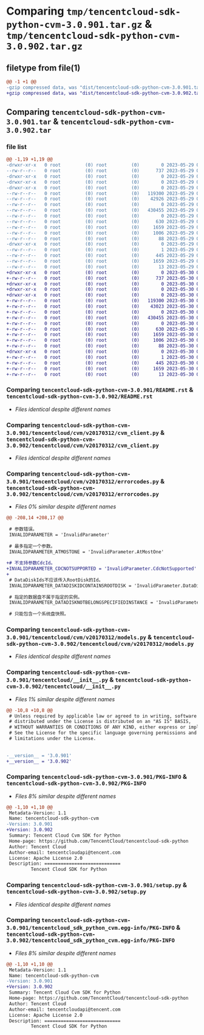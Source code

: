 # Comparing `tmp/tencentcloud-sdk-python-cvm-3.0.901.tar.gz` & `tmp/tencentcloud-sdk-python-cvm-3.0.902.tar.gz`

## filetype from file(1)

```diff
@@ -1 +1 @@
-gzip compressed data, was "dist/tencentcloud-sdk-python-cvm-3.0.901.tar", last modified: Mon May 29 02:24:37 2023, max compression
+gzip compressed data, was "dist/tencentcloud-sdk-python-cvm-3.0.902.tar", last modified: Tue May 30 00:20:28 2023, max compression
```

## Comparing `tencentcloud-sdk-python-cvm-3.0.901.tar` & `tencentcloud-sdk-python-cvm-3.0.902.tar`

### file list

```diff
@@ -1,19 +1,19 @@
-drwxr-xr-x   0 root         (0) root         (0)        0 2023-05-29 02:24:37.000000 tencentcloud-sdk-python-cvm-3.0.901/
--rw-r--r--   0 root         (0) root         (0)      737 2023-05-29 02:24:37.000000 tencentcloud-sdk-python-cvm-3.0.901/README.rst
-drwxr-xr-x   0 root         (0) root         (0)        0 2023-05-29 02:24:37.000000 tencentcloud-sdk-python-cvm-3.0.901/tencentcloud/
-drwxr-xr-x   0 root         (0) root         (0)        0 2023-05-29 02:24:37.000000 tencentcloud-sdk-python-cvm-3.0.901/tencentcloud/cvm/
-drwxr-xr-x   0 root         (0) root         (0)        0 2023-05-29 02:24:37.000000 tencentcloud-sdk-python-cvm-3.0.901/tencentcloud/cvm/v20170312/
--rw-r--r--   0 root         (0) root         (0)   119300 2023-05-29 02:24:37.000000 tencentcloud-sdk-python-cvm-3.0.901/tencentcloud/cvm/v20170312/cvm_client.py
--rw-r--r--   0 root         (0) root         (0)    42926 2023-05-29 02:24:37.000000 tencentcloud-sdk-python-cvm-3.0.901/tencentcloud/cvm/v20170312/errorcodes.py
--rw-r--r--   0 root         (0) root         (0)        0 2023-05-29 02:24:37.000000 tencentcloud-sdk-python-cvm-3.0.901/tencentcloud/cvm/v20170312/__init__.py
--rw-r--r--   0 root         (0) root         (0)   430455 2023-05-29 02:24:37.000000 tencentcloud-sdk-python-cvm-3.0.901/tencentcloud/cvm/v20170312/models.py
--rw-r--r--   0 root         (0) root         (0)        0 2023-05-29 02:24:37.000000 tencentcloud-sdk-python-cvm-3.0.901/tencentcloud/cvm/__init__.py
--rw-r--r--   0 root         (0) root         (0)      630 2023-05-29 02:24:37.000000 tencentcloud-sdk-python-cvm-3.0.901/tencentcloud/__init__.py
--rw-r--r--   0 root         (0) root         (0)     1659 2023-05-29 02:24:37.000000 tencentcloud-sdk-python-cvm-3.0.901/PKG-INFO
--rw-r--r--   0 root         (0) root         (0)     1006 2023-05-29 02:24:37.000000 tencentcloud-sdk-python-cvm-3.0.901/setup.py
--rw-r--r--   0 root         (0) root         (0)       88 2023-05-29 02:24:37.000000 tencentcloud-sdk-python-cvm-3.0.901/setup.cfg
-drwxr-xr-x   0 root         (0) root         (0)        0 2023-05-29 02:24:37.000000 tencentcloud-sdk-python-cvm-3.0.901/tencentcloud_sdk_python_cvm.egg-info/
--rw-r--r--   0 root         (0) root         (0)        1 2023-05-29 02:24:37.000000 tencentcloud-sdk-python-cvm-3.0.901/tencentcloud_sdk_python_cvm.egg-info/dependency_links.txt
--rw-r--r--   0 root         (0) root         (0)      445 2023-05-29 02:24:37.000000 tencentcloud-sdk-python-cvm-3.0.901/tencentcloud_sdk_python_cvm.egg-info/SOURCES.txt
--rw-r--r--   0 root         (0) root         (0)     1659 2023-05-29 02:24:37.000000 tencentcloud-sdk-python-cvm-3.0.901/tencentcloud_sdk_python_cvm.egg-info/PKG-INFO
--rw-r--r--   0 root         (0) root         (0)       13 2023-05-29 02:24:37.000000 tencentcloud-sdk-python-cvm-3.0.901/tencentcloud_sdk_python_cvm.egg-info/top_level.txt
+drwxr-xr-x   0 root         (0) root         (0)        0 2023-05-30 00:20:28.000000 tencentcloud-sdk-python-cvm-3.0.902/
+-rw-r--r--   0 root         (0) root         (0)      737 2023-05-30 00:20:28.000000 tencentcloud-sdk-python-cvm-3.0.902/README.rst
+drwxr-xr-x   0 root         (0) root         (0)        0 2023-05-30 00:20:28.000000 tencentcloud-sdk-python-cvm-3.0.902/tencentcloud/
+drwxr-xr-x   0 root         (0) root         (0)        0 2023-05-30 00:20:28.000000 tencentcloud-sdk-python-cvm-3.0.902/tencentcloud/cvm/
+drwxr-xr-x   0 root         (0) root         (0)        0 2023-05-30 00:20:28.000000 tencentcloud-sdk-python-cvm-3.0.902/tencentcloud/cvm/v20170312/
+-rw-r--r--   0 root         (0) root         (0)   119300 2023-05-30 00:20:28.000000 tencentcloud-sdk-python-cvm-3.0.902/tencentcloud/cvm/v20170312/cvm_client.py
+-rw-r--r--   0 root         (0) root         (0)    43023 2023-05-30 00:20:28.000000 tencentcloud-sdk-python-cvm-3.0.902/tencentcloud/cvm/v20170312/errorcodes.py
+-rw-r--r--   0 root         (0) root         (0)        0 2023-05-30 00:20:28.000000 tencentcloud-sdk-python-cvm-3.0.902/tencentcloud/cvm/v20170312/__init__.py
+-rw-r--r--   0 root         (0) root         (0)   430455 2023-05-30 00:20:28.000000 tencentcloud-sdk-python-cvm-3.0.902/tencentcloud/cvm/v20170312/models.py
+-rw-r--r--   0 root         (0) root         (0)        0 2023-05-30 00:20:28.000000 tencentcloud-sdk-python-cvm-3.0.902/tencentcloud/cvm/__init__.py
+-rw-r--r--   0 root         (0) root         (0)      630 2023-05-30 00:20:28.000000 tencentcloud-sdk-python-cvm-3.0.902/tencentcloud/__init__.py
+-rw-r--r--   0 root         (0) root         (0)     1659 2023-05-30 00:20:28.000000 tencentcloud-sdk-python-cvm-3.0.902/PKG-INFO
+-rw-r--r--   0 root         (0) root         (0)     1006 2023-05-30 00:20:28.000000 tencentcloud-sdk-python-cvm-3.0.902/setup.py
+-rw-r--r--   0 root         (0) root         (0)       88 2023-05-30 00:20:28.000000 tencentcloud-sdk-python-cvm-3.0.902/setup.cfg
+drwxr-xr-x   0 root         (0) root         (0)        0 2023-05-30 00:20:28.000000 tencentcloud-sdk-python-cvm-3.0.902/tencentcloud_sdk_python_cvm.egg-info/
+-rw-r--r--   0 root         (0) root         (0)        1 2023-05-30 00:20:28.000000 tencentcloud-sdk-python-cvm-3.0.902/tencentcloud_sdk_python_cvm.egg-info/dependency_links.txt
+-rw-r--r--   0 root         (0) root         (0)      445 2023-05-30 00:20:28.000000 tencentcloud-sdk-python-cvm-3.0.902/tencentcloud_sdk_python_cvm.egg-info/SOURCES.txt
+-rw-r--r--   0 root         (0) root         (0)     1659 2023-05-30 00:20:28.000000 tencentcloud-sdk-python-cvm-3.0.902/tencentcloud_sdk_python_cvm.egg-info/PKG-INFO
+-rw-r--r--   0 root         (0) root         (0)       13 2023-05-30 00:20:28.000000 tencentcloud-sdk-python-cvm-3.0.902/tencentcloud_sdk_python_cvm.egg-info/top_level.txt
```

### Comparing `tencentcloud-sdk-python-cvm-3.0.901/README.rst` & `tencentcloud-sdk-python-cvm-3.0.902/README.rst`

 * *Files identical despite different names*

### Comparing `tencentcloud-sdk-python-cvm-3.0.901/tencentcloud/cvm/v20170312/cvm_client.py` & `tencentcloud-sdk-python-cvm-3.0.902/tencentcloud/cvm/v20170312/cvm_client.py`

 * *Files identical despite different names*

### Comparing `tencentcloud-sdk-python-cvm-3.0.901/tencentcloud/cvm/v20170312/errorcodes.py` & `tencentcloud-sdk-python-cvm-3.0.902/tencentcloud/cvm/v20170312/errorcodes.py`

 * *Files 0% similar despite different names*

```diff
@@ -208,14 +208,17 @@
 
 # 参数错误。
 INVALIDPARAMETER = 'InvalidParameter'
 
 # 最多指定一个参数。
 INVALIDPARAMETER_ATMOSTONE = 'InvalidParameter.AtMostOne'
 
+# 不支持参数CdcId。
+INVALIDPARAMETER_CDCNOTSUPPORTED = 'InvalidParameter.CdcNotSupported'
+
 # DataDiskIds不应该传入RootDisk的Id。
 INVALIDPARAMETER_DATADISKIDCONTAINSROOTDISK = 'InvalidParameter.DataDiskIdContainsRootDisk'
 
 # 指定的数据盘不属于指定的实例。
 INVALIDPARAMETER_DATADISKNOTBELONGSPECIFIEDINSTANCE = 'InvalidParameter.DataDiskNotBelongSpecifiedInstance'
 
 # 只能包含一个系统盘快照。
```

### Comparing `tencentcloud-sdk-python-cvm-3.0.901/tencentcloud/cvm/v20170312/models.py` & `tencentcloud-sdk-python-cvm-3.0.902/tencentcloud/cvm/v20170312/models.py`

 * *Files identical despite different names*

### Comparing `tencentcloud-sdk-python-cvm-3.0.901/tencentcloud/__init__.py` & `tencentcloud-sdk-python-cvm-3.0.902/tencentcloud/__init__.py`

 * *Files 1% similar despite different names*

```diff
@@ -10,8 +10,8 @@
 # Unless required by applicable law or agreed to in writing, software
 # distributed under the License is distributed on an "AS IS" BASIS,
 # WITHOUT WARRANTIES OR CONDITIONS OF ANY KIND, either express or implied.
 # See the License for the specific language governing permissions and
 # limitations under the License.
 
 
-__version__ = '3.0.901'
+__version__ = '3.0.902'
```

### Comparing `tencentcloud-sdk-python-cvm-3.0.901/PKG-INFO` & `tencentcloud-sdk-python-cvm-3.0.902/PKG-INFO`

 * *Files 8% similar despite different names*

```diff
@@ -1,10 +1,10 @@
 Metadata-Version: 1.1
 Name: tencentcloud-sdk-python-cvm
-Version: 3.0.901
+Version: 3.0.902
 Summary: Tencent Cloud Cvm SDK for Python
 Home-page: https://github.com/TencentCloud/tencentcloud-sdk-python
 Author: Tencent Cloud
 Author-email: tencentcloudapi@tencent.com
 License: Apache License 2.0
 Description: ============================
         Tencent Cloud SDK for Python
```

### Comparing `tencentcloud-sdk-python-cvm-3.0.901/setup.py` & `tencentcloud-sdk-python-cvm-3.0.902/setup.py`

 * *Files identical despite different names*

### Comparing `tencentcloud-sdk-python-cvm-3.0.901/tencentcloud_sdk_python_cvm.egg-info/PKG-INFO` & `tencentcloud-sdk-python-cvm-3.0.902/tencentcloud_sdk_python_cvm.egg-info/PKG-INFO`

 * *Files 8% similar despite different names*

```diff
@@ -1,10 +1,10 @@
 Metadata-Version: 1.1
 Name: tencentcloud-sdk-python-cvm
-Version: 3.0.901
+Version: 3.0.902
 Summary: Tencent Cloud Cvm SDK for Python
 Home-page: https://github.com/TencentCloud/tencentcloud-sdk-python
 Author: Tencent Cloud
 Author-email: tencentcloudapi@tencent.com
 License: Apache License 2.0
 Description: ============================
         Tencent Cloud SDK for Python
```


